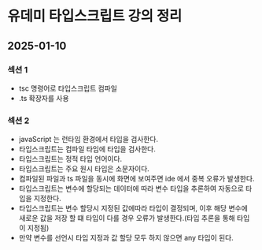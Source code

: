 # 유데미 타입스크립트 강의 정리

## 2025-01-10

### 섹션 1

- tsc 명령어로 타입스크립트 컴파일
- .ts 확장자를 사용

### 섹션 2

- javaScript 는 런타임 환경에서 타입을 검사한다.
- 타입스크립트는 컴파일 타임에 타입을 검사한다.
- 타입스크립트는 정적 타입 언어이다.
- 타입스크립트는 주요 원시 타입은 소문자이다.
- 컴파일된 파일과 ts 파일을 동시에 화면에 보여주면 ide 에서 중복 오류가 발생한다.
- 타입스크립트는 변수에 할당되는 데이터에 따라 변수 타입을 추론하여 자동으로 타입을 지정한다.
- 타입스크립트는 변수 할당시 지정된 값에따라 타입이 결정되며, 이후 해당 변수에 새로운 값을 저장 할 떄 타입이 다를 경우 오류가 발생한다.(타입 추론을 통해 타입이 지정됨)
- 만약 변수를 선언시 타입 지정과 값 할당 모두 하지 않으면 any 타입이 된다.

